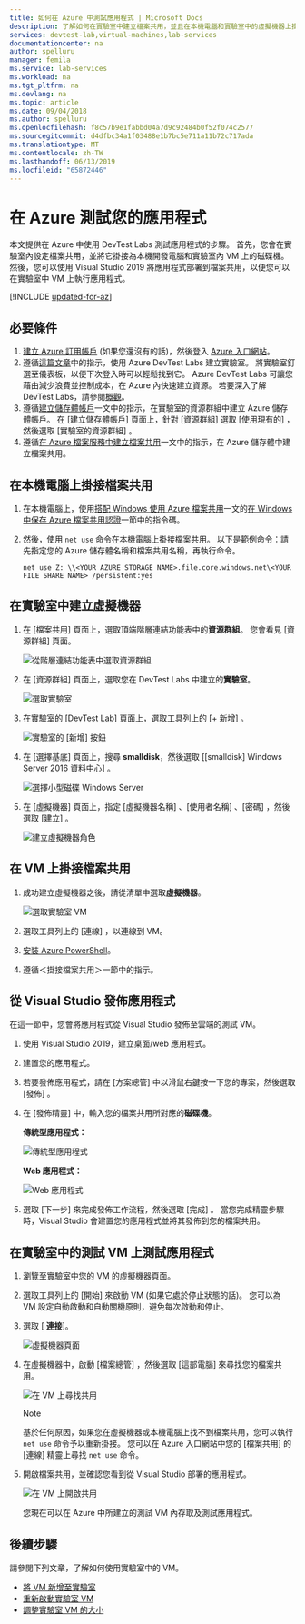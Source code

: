```yaml
---
title: 如何在 Azure 中測試應用程式 | Microsoft Docs
description: 了解如何在實驗室中建立檔案共用，並且在本機電腦和實驗室中的虛擬機器上掛接，然後將傳統型/Web 應用程式部署到檔案共用並進行測試。
services: devtest-lab,virtual-machines,lab-services
documentationcenter: na
author: spelluru
manager: femila
ms.service: lab-services
ms.workload: na
ms.tgt_pltfrm: na
ms.devlang: na
ms.topic: article
ms.date: 09/04/2018
ms.author: spelluru
ms.openlocfilehash: f8c57b9e1fabbd04a7d9c92484b0f52f074c2577
ms.sourcegitcommit: d4dfbc34a1f03488e1b7bc5e711a11b72c717ada
ms.translationtype: MT
ms.contentlocale: zh-TW
ms.lasthandoff: 06/13/2019
ms.locfileid: "65872446"
---
```

# <a name="test-your-app-in-azure"></a>在 Azure 測試您的應用程式 
本文提供在 Azure 中使用 DevTest Labs 測試應用程式的步驟。 首先，您會在實驗室內設定檔案共用，並將它掛接為本機開發電腦和實驗室內 VM 上的磁碟機。 然後，您可以使用 Visual Studio 2019 將應用程式部署到檔案共用，以便您可以在實驗室中 VM 上執行應用程式。  

[!INCLUDE [updated-for-az](../../includes/updated-for-az.md)]

## <a name="prerequisites"></a>必要條件 
1. [建立 Azure 訂用帳戶](https://azure.microsoft.com/free/) (如果您還沒有的話)，然後登入 [Azure 入口網站](https://portal.azure.com)。
2. 遵循[這篇文章](devtest-lab-create-lab.md)中的指示，使用 Azure DevTest Labs 建立實驗室。 將實驗室釘選至儀表板，以便下次登入時可以輕鬆找到它。 Azure DevTest Labs 可讓您藉由減少浪費並控制成本，在 Azure 內快速建立資源。 若要深入了解 DevTest Labs，請參閱[概觀](devtest-lab-overview.md)。 
3. 遵循[建立儲存體帳戶](../storage/common/storage-create-storage-account.md)一文中的指示，在實驗室的資源群組中建立 Azure 儲存體帳戶。 在 [建立儲存體帳戶]  頁面上，針對 [資源群組]  選取 [使用現有的]  ，然後選取 [實驗室的資源群組]  。 
4. 遵循[在 Azure 檔案服務中建立檔案共用](../storage/files/storage-how-to-create-file-share.md)一文中的指示，在 Azure 儲存體中建立檔案共用。 

## <a name="mount-the-file-share-on-your-local-machine"></a>在本機電腦上掛接檔案共用
1. 在本機電腦上，使用[搭配 Windows 使用 Azure 檔案共用](../storage/files/storage-how-to-use-files-windows.md)一文的[在 Windows 中保存 Azure 檔案共用認證](../storage/files/storage-how-to-use-files-windows.md#persisting-azure-file-share-credentials-in-windows)一節中的指令碼。 
2. 然後，使用 `net use` 命令在本機電腦上掛接檔案共用。 以下是範例命令：請先指定您的 Azure 儲存體名稱和檔案共用名稱，再執行命令。 

    `net use Z: \\<YOUR AZURE STORAGE NAME>.file.core.windows.net\<YOUR FILE SHARE NAME> /persistent:yes`

## <a name="create-a-vm-in-the-lab"></a>在實驗室中建立虛擬機器
1. 在 [檔案共用]  頁面上，選取頂端階層連結功能表中的**資源群組**。 您會看見 [資源群組]  頁面。 
    
    ![從階層連結功能表中選取資源群組](media/test-app-in-azure/select-resource-group-bread-crump.png)
2. 在 [資源群組]  頁面上，選取您在 DevTest Labs 中建立的**實驗室**。

    ![選取實驗室](media/test-app-in-azure/select-devtest-lab-in-resource-group.png)
3. 在實驗室的 [DevTest Lab]  頁面上，選取工具列上的 [+ 新增]  。 

    ![實驗室的 [新增] 按鈕](media/test-app-in-azure/add-button-in-lab.png)
4. 在 [選擇基底]  頁面上，搜尋 **smalldisk**，然後選取 [[smalldisk] Windows Server 2016 資料中心]  。 

    ![選擇小型磁碟 Windows Server](media/test-app-in-azure/choose-small-disk-windows-server.png)
5. 在 [虛擬機器]  頁面上，指定 [虛擬機器名稱]  、[使用者名稱]  、[密碼]  ，然後選取 [建立]  。    
    
    ![建立虛擬機器角色](media/test-app-in-azure/create-virtual-machine-page.png)    

## <a name="mount-the-file-share-on-your-vm"></a>在 VM 上掛接檔案共用
1. 成功建立虛擬機器之後，請從清單中選取**虛擬機器**。    

    ![選取實驗室 VM](media/test-app-in-azure/select-lab-vm.png)
2. 選取工具列上的 [連線]  ，以連線到 VM。 
3. [安裝 Azure PowerShell](/powershell/azure/install-az-ps)。
4. 遵循＜掛接檔案共用＞一節中的指示。 

## <a name="publish-your-app-from-visual-studio"></a>從 Visual Studio 發佈應用程式
在這一節中，您會將應用程式從 Visual Studio 發佈至雲端的測試 VM。

1. 使用 Visual Studio 2019，建立桌面/web 應用程式。
2. 建置您的應用程式。
3. 若要發佈應用程式，請在 [方案總管]  中以滑鼠右鍵按一下您的專案，然後選取 [發佈]  。 
4. 在 [發佈精靈]  中，輸入您的檔案共用所對應的**磁碟機**。

    **傳統型應用程式：**

    ![傳統型應用程式](media/test-app-in-azure/desktop-app.png)

    **Web 應用程式：**

    ![Web 應用程式](media/test-app-in-azure/web-app.png)

1. 選取 [下一步]  來完成發佈工作流程，然後選取 [完成]  。 當您完成精靈步驟時，Visual Studio 會建置您的應用程式並將其發佈到您的檔案共用。 


## <a name="test-the-app-on-your-test-vm-in-the-lab"></a>在實驗室中的測試 VM 上測試應用程式

1. 瀏覽至實驗室中您的 VM 的虛擬機器頁面。 
2. 選取工具列上的 [開始]  來啟動 VM (如果它處於停止狀態的話)。 您可以為 VM 設定自動啟動和自動關機原則，避免每次啟動和停止。 
3. 選取 [ **連接**]。

    ![虛擬機器頁面](media/test-app-in-azure/virtual-machine-page.png)
4. 在虛擬機器中，啟動 [檔案總管]  ，然後選取 [這部電腦]  來尋找您的檔案共用。

    ![在 VM 上尋找共用](media/test-app-in-azure/find-share-on-vm.png)

    > [!NOTE]
    > 基於任何原因，如果您在虛擬機器或本機電腦上找不到檔案共用，您可以執行 `net use` 命令予以重新掛接。 您可以在 Azure 入口網站中您的 [檔案共用]  的 [連線]  精靈上尋找 `net use` 命令。
1. 開啟檔案共用，並確認您看到從 Visual Studio 部署的應用程式。 

    ![在 VM 上開啟共用](media/test-app-in-azure/open-file-share.png)

    您現在可以在 Azure 中所建立的測試 VM 內存取及測試應用程式。

## <a name="next-steps"></a>後續步驟
請參閱下列文章，了解如何使用實驗室中的 VM。 

- [將 VM 新增至實驗室](devtest-lab-add-vm.md)
- [重新啟動實驗室 VM](devtest-lab-restart-vm.md)
- [調整實驗室 VM 的大小](devtest-lab-resize-vm.md)
